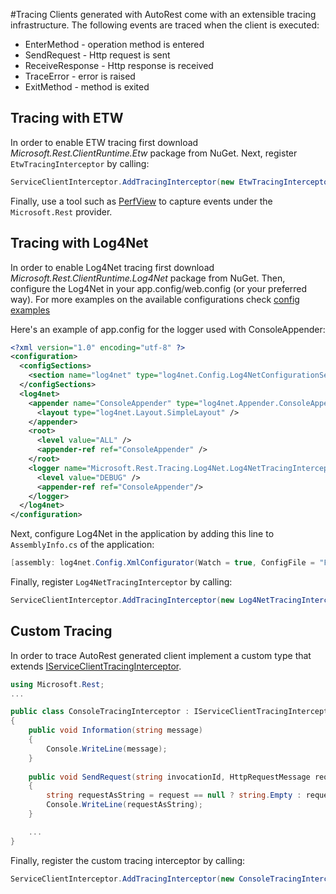 #Tracing
Clients generated with AutoRest come with an extensible tracing infrastructure. The following events are traced when the client is executed:

- EnterMethod - operation method is entered
- SendRequest - Http request is sent
- ReceiveResponse - Http response is received
- TraceError - error is raised
- ExitMethod - method is exited

## Tracing with ETW
In order to enable ETW tracing first download _Microsoft.Rest.ClientRuntime.Etw_ package from NuGet.
Next, register `EtwTracingInterceptor` by calling:
```csharp
ServiceClientInterceptor.AddTracingInterceptor(new EtwTracingInterceptor());
```
Finally, use a tool such as [PerfView](http://www.microsoft.com/en-us/download/details.aspx?id=28567) to capture events under the `Microsoft.Rest` provider.

## Tracing with Log4Net
In order to enable Log4Net tracing first download _Microsoft.Rest.ClientRuntime.Log4Net_ package from NuGet. Then, configure the Log4Net in your app.config/web.config (or your preferred way). For more examples on the available configurations check [config examples](http://logging.apache.org/log4net/release/config-examples.html)

Here's an example of app.config for the logger used with ConsoleAppender:
```xml
<?xml version="1.0" encoding="utf-8" ?>
<configuration>
  <configSections>
    <section name="log4net" type="log4net.Config.Log4NetConfigurationSectionHandler, log4net"/>
  </configSections>
  <log4net>
    <appender name="ConsoleAppender" type="log4net.Appender.ConsoleAppender">
      <layout type="log4net.Layout.SimpleLayout" />
    </appender>
    <root>
      <level value="ALL" />
      <appender-ref ref="ConsoleAppender" />
    </root>
    <logger name="Microsoft.Rest.Tracing.Log4Net.Log4NetTracingInterceptor">
      <level value="DEBUG" />
      <appender-ref ref="ConsoleAppender"/>
    </logger>
  </log4net>
</configuration>
```
Next, configure Log4Net in the application by adding this line to `AssemblyInfo.cs` of the application:
```csharp 
[assembly: log4net.Config.XmlConfigurator(Watch = true, ConfigFile = "FileName.ext")]
```
Finally, register `Log4NetTracingInterceptor` by calling:
```csharp
ServiceClientInterceptor.AddTracingInterceptor(new Log4NetTracingInterceptor());
```

## Custom Tracing
In order to trace AutoRest generated client implement a custom type that extends [IServiceClientTracingInterceptor](../Microsoft.Rest/ClientRuntime/IServiceClientTracingInterceptor.cs).
```csharp
using Microsoft.Rest;
...

public class ConsoleTracingInterceptor : IServiceClientTracingInterceptor
{
    public void Information(string message)
    {
        Console.WriteLine(message);
    }
    
    public void SendRequest(string invocationId, HttpRequestMessage request)
    {
        string requestAsString = request == null ? string.Empty : request.AsFormattedString();
        Console.WriteLine(requestAsString);
    }

    ...
}
```
Finally, register the custom tracing interceptor by calling:
```csharp
ServiceClientInterceptor.AddTracingInterceptor(new ConsoleTracingInterceptor());
```
